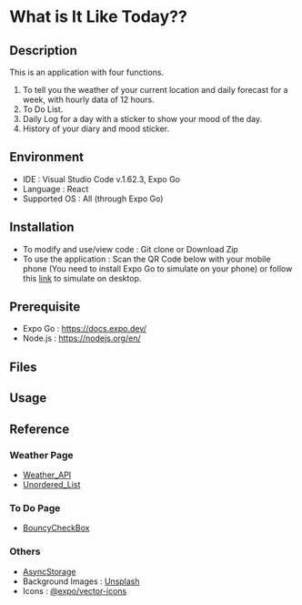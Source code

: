 # What is It Like Today??

## Description
This is an application with four functions.
1. To tell you the weather of your current location and daily forecast for a week, with hourly data of 12 hours. <br>
2. To Do List. <br>
3. Daily Log for a day with a sticker to show your mood of the day. <br>
4. History of your diary and mood sticker. <br>

## Environment
- IDE : Visual Studio Code v.1.62.3, Expo Go <br>
- Language : React <br>
- Supported OS : All (through Expo Go) <br>

## Installation
- To modify and use/view code : Git clone or Download Zip <br>
- To use the application : Scan the QR Code below with your mobile phone (You need to install Expo Go to simulate on your phone) or follow this [link](https://expo.dev/@skyla2692/whatisitlike_rnapp) to simulate on desktop. <br>

## Prerequisite
- Expo Go : https://docs.expo.dev/ <br>
- Node.js : https://nodejs.org/en/ <br>

## Files
## Usage

## Reference
### Weather Page
- [Weather_API](https://openweathermap.org/api/one-call-api) <br>
- [Unordered_List](https://www.npmjs.com/package/react-native-unordered-list) <br>

### To Do Page
- [BouncyCheckBox](https://www.npmjs.com/package/react-native-bouncy-checkbox)<br>

### Others
- [AsyncStorage](https://react-native-async-storage.github.io/async-storage/docs/usage/) <br>
- Background Images : [Unsplash](https://unsplash.com/) <br>
- Icons : [@expo/vector-icons](https://icons.expo.fyi/) <br>